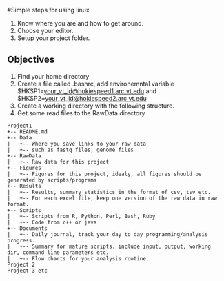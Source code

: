 #Simple steps for using linux

1. Know where you are and how to get around.
2. Choose your editor.
3. Setup your project folder. 

## Objectives
1. Find your home directory
2. Create a file called .bashrc, add environemntal variable $HKSP1=your_vt_id@hokiespeed1.arc.vt.edu and $HKSP2=your_vt_id@hokiespeed2.arc.vt.edu
3. Create a working directory with the following structure.
4. Get some read files to the RawData directory

```
Project1
+-- README.md
+-- Data
|   +-- Where you save links to your raw data
|   +-- such as fastq files, genome files
+-- RawData
|   +-- Raw data for this project
+-- Figures
|   +-- Figures for this project, idealy, all figures should be generated by scripts/programs
+-- Results
|   +-- Results, summary statistics in the format of csv, tsv etc.
|   +-- For each excel file, keep one version of the raw data in raw format.
+-- Scripts
|   +-- Scripts from R, Python, Perl, Bash, Ruby
|   +-- Code from c++ or java
+-- Documents
|   +-- Daily journal, track your day to day programming/analysis progress.
|   +-- Summary for mature scripts. include input, output, working dir, command line parameters etc.
|   +-- Flow charts for your analysis routine.
Project 2 
Project 3 etc
```




